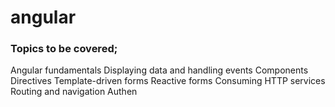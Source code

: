 # angular

### Topics to be covered;

Angular fundamentals
Displaying data and handling events
Components
Directives
Template-driven forms
Reactive forms
Consuming HTTP services
Routing and navigation
Authen
